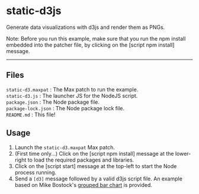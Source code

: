 # static-d3js

Generate data visualizations with d3js and render them as PNGs.

Note: Before you run this example, make sure that you run the npm install embedded into the patcher file, by clicking on the [script npm install] message.

***

## Files 

`static-d3.maxpat` : The Max patch to run the example.<br />
`static-d3.js` : The launcher JS for the NodeJS script.<br />
`package.json` : The Node package file.<br />
`package-lock.json` : The Node package lock file.<br />
`README.md` : This file!<br />


## Usage

1. Launch the `static-d3.maxpat` Max patch.
2. (First time only...) Click on the [script npm install] message at the lower-right to load the required packages and libraries.
3. Click on the [script start] message at the top-left to start the Node process running.
4. Send a `[d3]` message followed by a valid d3js script file. An example based on Mike Bostock's [grouped bar chart](https://bl.ocks.org/mbostock/3887051) is provided.

